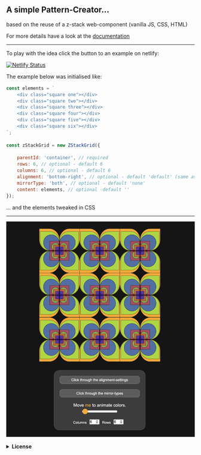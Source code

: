 
## A simple Pattern-Creator...
based on the reuse of a z-stack web-component
(vanilla JS, CSS, HTML)

For more details have a look at the [documentation](/documentation.txt)

***

To play with the idea click the button to an example on netlify:

[![Netlify Status](https://api.netlify.com/api/v1/badges/792f24bb-caf9-4a6b-98c1-9fcff4261772/deploy-status)](https://zstack-pattern-maker.netlify.app)



The example below was initialised like:

```js
const elements = `
    <div class="square one"></div>
    <div class="square two"></div>
    <div class="square three"></div>
    <div class="square four"></div>
    <div class="square five"></div>
    <div class="square six"></div>
`;

const zStackGrid = new ZStackGrid({

	parentId: 'container', // required
	rows: 6, // optional - default 6
	columns: 6, // optional - default 6
	alignment: 'bottom-right', // optional - default 'default' (same as 'center')
	mirrorType: 'both', // optional - default 'none'
	content: elements, // optional -default ''
});
```

... and the elements tweaked in CSS

***
![ZStack-Pattern-Maker, example of usage](/ZStack/ZStack_PatternMaker.png)


<details>
 <summary><b>License<b></summary>
MIT License

Copyright (c) 2023 BarbWire-1

Permission is hereby granted, free of charge, to any person obtaining a copy
of this software and associated documentation files (the "Software"), to deal
in the Software without restriction, including without limitation the rights
to use, copy, modify, merge, publish, distribute, sublicense, and/or sell
copies of the Software, and to permit persons to whom the Software is
furnished to do so, subject to the following conditions:

The above copyright notice and this permission notice shall be included in all
copies or substantial portions of the Software.

THE SOFTWARE IS PROVIDED "AS IS", WITHOUT WARRANTY OF ANY KIND, EXPRESS OR
IMPLIED, INCLUDING BUT NOT LIMITED TO THE WARRANTIES OF MERCHANTABILITY,
FITNESS FOR A PARTICULAR PURPOSE AND NONINFRINGEMENT. IN NO EVENT SHALL THE
AUTHORS OR COPYRIGHT HOLDERS BE LIABLE FOR ANY CLAIM, DAMAGES OR OTHER
LIABILITY, WHETHER IN AN ACTION OF CONTRACT, TORT OR OTHERWISE, ARISING FROM,
OUT OF OR IN CONNECTION WITH THE SOFTWARE OR THE USE OR OTHER DEALINGS IN THE
SOFTWARE..</br>
    </details>